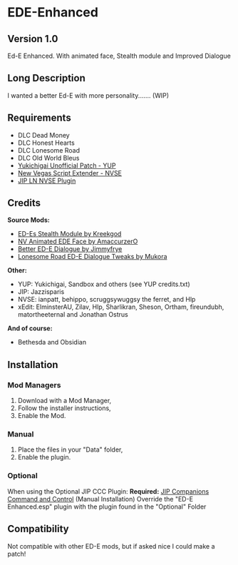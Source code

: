 # EDE-Enhanced
## Version 1.0
 Ed-E Enhanced. With animated face, Stealth module and Improved Dialogue

 ## Long Description
 I wanted a better Ed-E with more personality....... (WIP)

## Requirements
- DLC Dead Money
- DLC Honest Hearts
- DLC Lonesome Road
- DLC Old World Bleus
- [Yukichigai Unofficial Patch - YUP](https://www.nexusmods.com/newvegas/mods/51664)
- [New Vegas Script Extender - NVSE](http://nvse.silverlock.org/)
- [JIP LN NVSE Plugin](https://www.nexusmods.com/newvegas/mods/58277)

## Credits
**Source Mods:**
- [ED-Es Stealth Module by Kreekgod](https://www.nexusmods.com/newvegas/mods/51719)
- [NV Animated EDE Face by AmaccurzerO](https://www.nexusmods.com/newvegas/mods/66625)
- [Better ED-E Dialogue by Jimmyfrye](https://www.nexusmods.com/newvegas/mods/64630)
- [Lonesome Road ED-E Dialogue Tweaks by Mukora](https://www.nexusmods.com/newvegas/mods/59420)

**Other:**
- YUP: Yukichigai, Sandbox and others (see YUP credits.txt)
- JIP: Jazzisparis
- NVSE: ianpatt, behippo, scruggsywuggsy the ferret, and Hlp
- xEdit: ElminsterAU, Zilav, Hlp, Sharlikran, Sheson, Ortham, fireundubh, matortheeternal and Jonathan Ostrus

**And of course:**
- Bethesda and Obsidian

## Installation
### Mod Managers
1. Download with a Mod Manager,
2. Follow the installer instructions,
3. Enable the Mod.
### Manual
1. Place the files in your "Data" folder,
2. Enable the plugin.

### Optional
When using the Optional JIP CCC Plugin:
**Required:** [JIP Companions Command and Control](https://www.nexusmods.com/newvegas/mods/50468)
(Manual Installation)
Override the "ED-E Enhanced.esp" plugin with the plugin found in the "Optional" Folder

## Compatibility
Not compatible with other ED-E mods, but if asked nice I could make a patch!
